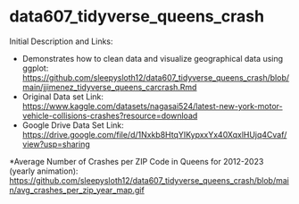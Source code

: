# data607_tidyverse_queens_crash

Initial Description and Links: 
* Demonstrates how to clean data and visualize geographical data using ggplot:
https://github.com/sleepysloth12/data607_tidyverse_queens_crash/blob/main/jjimenez_tidyverse_queens_carcrash.Rmd
* Original Data set Link:
https://www.kaggle.com/datasets/nagasai524/latest-new-york-motor-vehicle-collisions-crashes?resource=download
* Google Drive Data Set Link:
https://drive.google.com/file/d/1Nxkb8HtqYIKypxxYx40XqxlHUjq4Cvaf/view?usp=sharing

*Average Number of Crashes per ZIP Code in Queens for 2012-2023 (yearly animation):
https://github.com/sleepysloth12/data607_tidyverse_queens_crash/blob/main/avg_crashes_per_zip_year_map.gif
